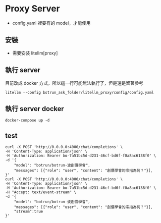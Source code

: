# Proxy Server
- config.yaml 裡要有的 model，才能使用
## 安裝
- 需要安裝 litellm[proxy]

## 執行 server
目前改成 docker 方式，所以這一行可能無法執行了，但是還是留著參考
```shell
litellm --config botrun_ask_folder/litellm_proxy/config/config.yaml
```

## 執行 server docker
```shell
docker-compose up -d
```
## test
```shell
curl -X POST 'http://0.0.0.0:4000/chat/completions' \
-H 'Content-Type: application/json' \
-H 'Authorization: Bearer bo-7a51bc5d-d231-46cf-bd6f-f0a8ac6138f0' \
-d '{
    "model": "botrun/botrun-波創價學會",
    "messages": [{"role": "user", "content": "創價學會的宗指為何？"}],
}'
curl -X POST 'http://0.0.0.0:4000/chat/completions' \
-H 'Content-Type: application/json' \
-H 'Authorization: Bearer bo-7a51bc5d-d231-46cf-bd6f-f0a8ac6138f0' \
-H "Accept: text/event-stream" \
-d '{
    "model": "botrun/botrun-波創價學會",
    "messages": [{"role": "user", "content": "創價學會的宗指為何？"}],
    "stream":true
}'
```
